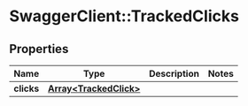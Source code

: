 # SwaggerClient::TrackedClicks

## Properties
Name | Type | Description | Notes
------------ | ------------- | ------------- | -------------
**clicks** | [**Array&lt;TrackedClick&gt;**](TrackedClick.md) |  | 


